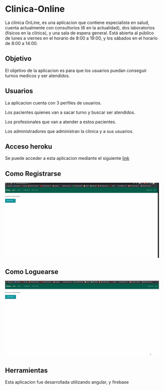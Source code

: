 # Clinica-Online
La clínica OnLine,  es una aplicacion que contiene especialista en salud, cuenta
actualmente con consultorios (6 en la actualidad),
dos laboratorios (físicos en la clínica), y una sala
de espera general. Está abierta al público de lunes
a viernes en el horario de 8:00 a 19:00, y los
sábados en el horario de 8:00 a 14:00.


## Objetivo

El objetivo de la aplicacion es para que los usuarios puedan conseguir turnos medicos y ser atendidos.

## Usuarios

La aplicacion cuenta con 3 perfiles de usuarios.

Los pacientes quienes van a sacar turno y buscar ser atendidos.

Los profesionales que van a atender a estos pacientes.

Los administradores que administran la clinica y a sus usuarios.

## Acceso heroku

Se puede acceder a esta aplicacion mediante el siguiente [link](https://clinicafr.herokuapp.com/)


## Como Registrarse
![](https://github.com/federamundo5/ClinicaLab4/blob/master/src/assets/readme/Registro.gif)

## Como Loguearse

![](https://github.com/federamundo5/ClinicaLab4/blob/master/src/assets/readme/login.gif)



## Herramientas

Esta aplicacion fue desarrollada utilizando angular, y firebase
